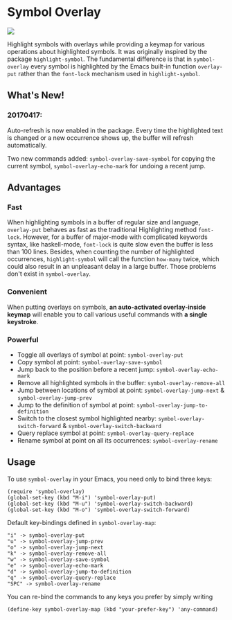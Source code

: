 # Symbol Overlay

![]( https://github.com/wolray/symbol-overlay/screenshot.png)

Highlight symbols with overlays while providing a keymap for various operations about highlighted symbols.  It was originally inspired by the package `highlight-symbol`.  The fundamental difference is that in `symbol-overlay` every symbol is highlighted by the Emacs built-in function `overlay-put` rather than the `font-lock` mechanism used in `highlight-symbol`.

What's New!
---

### 20170417:

Auto-refresh is now enabled in the package. Every time the highlighted text is changed or a new occurrence shows up, the buffer will refresh automatically.

Two new commands added: `symbol-overlay-save-symbol` for copying the current symbol, `symbol-overlay-echo-mark` for undoing a recent jump.

Advantages
---

### Fast

When highlighting symbols in a buffer of regular size and language, `overlay-put` behaves as fast as the traditional Highlighting method `font-lock`.  However, for a buffer of major-mode with complicated keywords syntax, like haskell-mode, `font-lock` is quite slow even the buffer is less than 100 lines.  Besides, when counting the number of highlighted occurrences, `highlight-symbol` will call the function `how-many` twice, which could also result in an unpleasant delay in a large buffer.  Those problems don't exist in `symbol-overlay`.

### Convenient

When putting overlays on symbols, **an auto-activated overlay-inside keymap** will enable you to call various useful commands with **a single keystroke**.

### Powerful

- Toggle all overlays of symbol at point: `symbol-overlay-put`
- Copy symbol at point: `symbol-overlay-save-symbol`
- Jump back to the position before a recent jump: `symbol-overlay-echo-mark`
- Remove all highlighted symbols in the buffer: `symbol-overlay-remove-all`
- Jump between locations of symbol at point: `symbol-overlay-jump-next` & `symbol-overlay-jump-prev`
- Jump to the definition of symbol at point: `symbol-overlay-jump-to-definition`
- Switch to the closest symbol highlighted nearby: `symbol-overlay-switch-forward` & `symbol-overlay-switch-backward`
- Query replace symbol at point: `symbol-overlay-query-replace`
- Rename symbol at point on all its occurrences: `symbol-overlay-rename`

Usage
---

To use `symbol-overlay` in your Emacs, you need only to bind three keys:

    (require 'symbol-overlay)
	(global-set-key (kbd "M-i") 'symbol-overlay-put)
	(global-set-key (kbd "M-u") 'symbol-overlay-switch-backward)
	(global-set-key (kbd "M-o") 'symbol-overlay-switch-forward)

Default key-bindings defined in `symbol-overlay-map`:

    "i" -> symbol-overlay-put
	"u" -> symbol-overlay-jump-prev
	"o" -> symbol-overlay-jump-next
	"k" -> symbol-overlay-remove-all
    "w" -> symbol-overlay-save-symbol
    "e" -> symbol-overlay-echo-mark
	"d" -> symbol-overlay-jump-to-definition
	"q" -> symbol-overlay-query-replace
	"SPC" -> symbol-overlay-rename

You can re-bind the commands to any keys you prefer by simply writing

    (define-key symbol-overlay-map (kbd "your-prefer-key") 'any-command)
